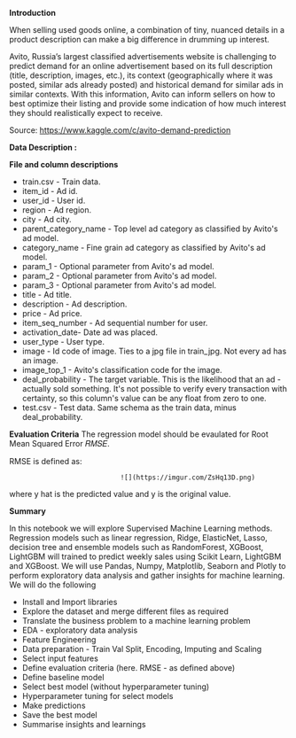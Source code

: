 
**Introduction**

When selling used goods online, a combination of tiny, nuanced details in a product description can make a big difference in drumming up interest.

Avito, Russia’s largest classified advertisements website is challenging to predict demand for an online advertisement based on its full description (title, description, images, etc.), its context (geographically where it was posted, similar ads already posted) and historical demand for similar ads in similar contexts. With this information, Avito can inform sellers on how to best optimize their listing and provide some indication of how much interest they should realistically expect to receive.

Source: https://www.kaggle.com/c/avito-demand-prediction

**Data Description :**

**File and column descriptions**

- train.csv - Train data.
- item_id - Ad id.
- user_id - User id.
- region - Ad region.
- city - Ad city.
- parent_category_name - Top level ad category as classified by Avito's ad model.
- category_name - Fine grain ad category as classified by Avito's ad model.
- param_1 - Optional parameter from Avito's ad model.
- param_2 - Optional parameter from Avito's ad model.
- param_3 - Optional parameter from Avito's ad model.
- title - Ad title.
- description - Ad description.
- price - Ad price.
- item_seq_number - Ad sequential number for user.
- activation_date- Date ad was placed.
- user_type - User type.
- image - Id code of image. Ties to a jpg file in train_jpg. Not every ad has an image.
- image_top_1 - Avito's classification code for the image.
- deal_probability - The target variable. This is the likelihood that an ad - actually sold something. It's not possible to verify every transaction with certainty, so this column's value can be any float from zero to one.
- test.csv - Test data. Same schema as the train data, minus deal_probability.

**Evaluation Criteria**
The regression model should be evaulated for Root Mean Squared Error 𝑅𝑀𝑆𝐸.

RMSE is defined as:

                                ![](https://imgur.com/ZsHq13D.png)


where y hat is the predicted value and y is the original value.

**Summary**

In this notebook we will explore Supervised Machine Learning methods. Regression models such as linear regression, Ridge, ElasticNet, Lasso, decision tree and ensemble models such as RandomForest, XGBoost, LightGBM will trained to predict weekly sales using Scikit Learn, LightGBM and XGBoost. We will use Pandas, Numpy, Matplotlib, Seaborn and Plotly to perform exploratory data analysis and gather insights for machine learning. We will do the following

- Install and Import libraries
- Explore the dataset and merge different files as required
- Translate the business problem to a machine learning problem
- EDA - exploratory data analysis
- Feature Engineering
- Data preparation - Train Val Split, Encoding, Imputing and Scaling
- Select input features
- Define evaluation criteria (here. RMSE - as defined above)
- Define baseline model
- Select best model (without hyperparameter tuning)
- Hyperparameter tuning for select models
- Make predictions
- Save the best model
- Summarise insights and learnings
